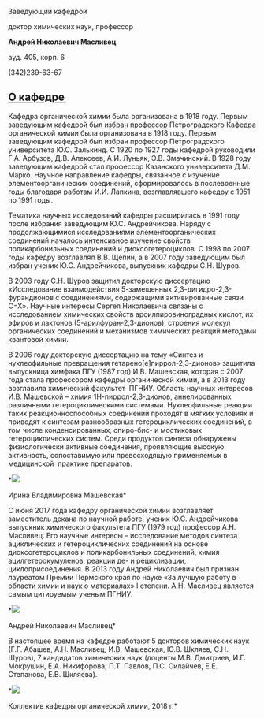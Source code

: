 Заведующий кафедрой
   

 доктор химических наук, профессор
   

**Андрей Николаевич Масливец** 
  

 ауд. 405, корп. 6
   

 (342)239-63-67
   


  
[О кафедре](http://www.psu.ru/fakultety/khimicheskij-fakultet/kafedry/kafedra-organicheskoj-khimii/o-kafedre)
--------------------------------------------------------------------------------------------





 Кафедра органической химии была организована в 1918 году. Первым заведующим кафедрой был избран профессор Петроградского Кафедра органической химии была организована в 1918 году. Первым заведующим кафедрой был избран профессор Петроградского университета Ю.С. Залькинд. С 1920 по 1927 годы кафедрой руководили Г.А. Арбузов, Д.В. Алексеев, А.И. Луньяк, Э.В. Змачинский. В 1928 году заведующим кафедрой стал профессор Казанского университета Д.М. Марко. Научное направление кафедры, связанное с изучение элементоорганических соединений, сформировалось в послевоенные годы благодаря работам И.И. Лапкина, возглавлявшего кафедру с 1951 по 1991 годы.
   

  

 Тематика научных исследований кафедры расширилась в 1991 году после избрания заведующим Ю.С. Андрейчикова. Наряду с продолжающимися исследованиями элементоорганических соединений началось интенсивное изучение свойств поликарбонильных соединений и диоксогетероциклов. С 1998 по 2007 годы кафедру возглавлял В.В. Щепин, а в 2007 году заведующим был избран ученик Ю.С. Андрейчикова, выпускник кафедры С.Н. Шуров.
   

  

 В 2003 году С.Н. Шуров защитил докторскую диссертацию «Исследование взаимодействия 5-замещенных 2,3-дигидро-2,3-фурандионов с соединениями, содержащими активированные связи С=Х». Научные интересы Сергея Николаевича связаны с исследованием химических свойств ароилпировиноградных кислот, их эфиров и лактонов (5-арилфуран-2,3-дионов), строения молекул органических соединений и механизмов химических реакций методами квантовой химии.
   

  

 В 2006 году докторскую диссертацию на тему «Синтез и нуклеофильные превращения гетарено[е]пиррол-2,3-дионов» защитила выпускница химфака ПГУ (1987 год) И.В. Машевская, которая с 2007 года стала профессором кафедры органической химии, а в 2013 году возглавила химический факультет  ПГНИУ. Область научных интересов И.В. Машевской – химия 1Н-пиррол-2,3-дионов, аннелированных различными гетероциклическими системами. Нуклеофильные реакции таких реакционноспособных соединений проходят в мягких условиях и приводят к синтезам разнообразных гетероциклических соединений, в том числе конденсированных, спиро-бис- и мостиковых гетероциклических систем. Среди продуктов синтеза обнаружены физиологически активные соединения, проявляющие высокую активность, сопоставимую или превосходящую применяемых в медицинской  практике препаратов.
 



*![](http://www.psu.ru/files/images/fakultety/chemistry/foto-3-koh.jpg)
  

 Ирина Владимировна Машевская* 



 С июня 2017 года кафедру органической химии возглавляет заместитель декана по научной работе, ученик Ю.С. Андрейчикова выпускник химического факультета ПГУ (1979 год) профессор А.Н. Масливец. Его научные интересы – исследование методов синтеза ациклических и гетероциклических соединений на основе диоксогетероциклов и поликарбонильных соединений, химия ацилгетерокумуленов, реакции де- и рециклизации, циклоприсоединения. В 2013 году Андрей Николаевич был признан лауреатом Премии Пермского края по науке «За лучшую работу в области химии и наук о материалах» I степени. А.Н. Масливец является самым цитируемым ученым ПГНИУ.
   


*![](http://www.psu.ru/files/images/fakultety/chemistry/foto-4-koh.jpg)
  

 Андрей Николаевич Масливец* 



 В настоящее время на кафедре работают 5 докторов химических наук (Г.Г. Абашев, А.Н. Масливец, И.В. Машевская, Ю.В. Шкляев, С.Н. Шуров), 7 кандидатов химических наук (доценты М.В. Дмитриев, И.Г. Мокрушин, Е.А. Никифорова, П.Т. Павлов, П.С. Силайчев, Е.Е. Степанова, Е.В. Шкляева).
   

  


*![](http://www.psu.ru/files/images/fakultety/chemistry/kafedra-oh-2018.jpg)
  

 Коллектив кафедры органической химии, 2018 г.*